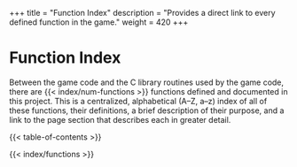 +++
title = "Function Index"
description = "Provides a direct link to every defined function in the game."
weight = 420
+++

# Function Index

Between the game code and the C library routines used by the game code, there are {{< index/num-functions >}} functions defined and documented in this project. This is a centralized, alphabetical (A&ndash;Z, a&ndash;z) index of all of these functions, their definitions, a brief description of their purpose, and a link to the page section that describes each in greater detail.

{{< table-of-contents >}}

{{< index/functions >}}

